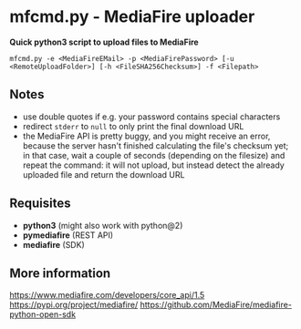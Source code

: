 # mfcmd.py - MediaFire uploader

**Quick python3 script to upload files to MediaFire**

```
mfcmd.py -e <MediaFireEMail> -p <MediaFirePassword> [-u <RemoteUploadFolder>] [-h <FileSHA256Checksum>] -f <Filepath>
```

## Notes
* use double quotes if e.g. your password contains special characters
* redirect `stderr` to `null` to only print the final download URL
* the MediaFire API is pretty buggy, and you might receive an error, because the server hasn't finished calculating the file's checksum yet; in that case, wait a couple of seconds (depending on the filesize) and repeat the command: it will not upload, but instead detect the already uploaded file and return the download URL

## Requisites
* **python3** (might also work with python@2)
* **pymediafire** (REST API)
* **mediafire** (SDK)

## More information
https://www.mediafire.com/developers/core_api/1.5
https://pypi.org/project/mediafire/
https://github.com/MediaFire/mediafire-python-open-sdk

